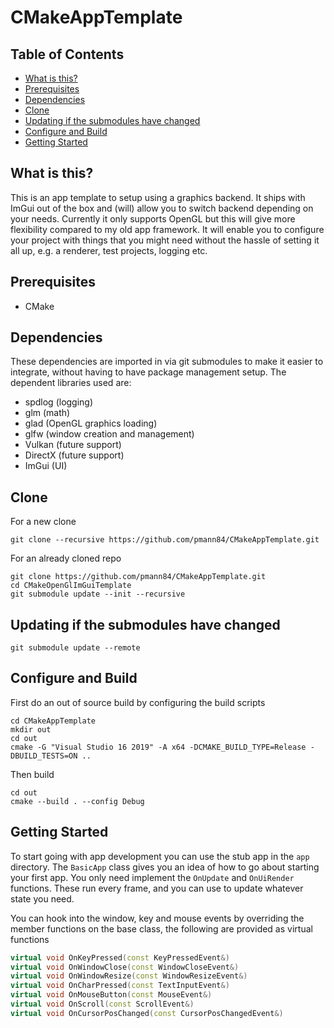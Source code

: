 # CMakeAppTemplate
## Table of Contents
- [What is this?](#what-is-this?)
- [Prerequisites](#prerequisites)
- [Dependencies](#dependencies)
- [Clone](#clone)
- [Updating if the submodules have changed](#updating-if-the-submodules-have-changed)
- [Configure and Build](#configure-and-build)
- [Getting Started](#getting-started)

## What is this?
This is an app template to setup using a graphics backend. It ships with ImGui out of the box and (will) allow you 
to switch backend depending on your needs. Currently it only supports OpenGL but this will give more flexibility 
compared to my old app framework. It will enable you to configure your project with things that you might need 
without the hassle of setting it all up, e.g. a renderer, test projects, logging etc.

## Prerequisites
- CMake

## Dependencies
These dependencies are imported in via git submodules to make it easier to integrate, without having to have package 
management setup. The dependent libraries used are:
- spdlog (logging)
- glm (math)
- glad (OpenGL graphics loading)
- glfw (window creation and management)
- Vulkan (future support)
- DirectX (future support)
- ImGui (UI)

## Clone
For a new clone
```
git clone --recursive https://github.com/pmann84/CMakeAppTemplate.git
```
For an already cloned repo
```
git clone https://github.com/pmann84/CMakeAppTemplate.git
cd CMakeOpenGlImGuiTemplate
git submodule update --init --recursive
```
## Updating if the submodules have changed
```
git submodule update --remote
```

## Configure and Build
First do an out of source build by configuring the build scripts
```
cd CMakeAppTemplate
mkdir out
cd out
cmake -G "Visual Studio 16 2019" -A x64 -DCMAKE_BUILD_TYPE=Release -DBUILD_TESTS=ON ..
```
Then build
```
cd out 
cmake --build . --config Debug
```

## Getting Started
To start going with app development you can use the stub app in the `app` directory. The `BasicApp` class gives you 
an idea of how to go about starting your first app. You only need implement the `OnUpdate` and `OnUiRender` 
functions. These run every frame, and you can use to update whatever state you need.

You can hook into the window, key and mouse events by overriding the member functions on the base class, the 
following are provided as virtual functions
```c++
virtual void OnKeyPressed(const KeyPressedEvent&)
virtual void OnWindowClose(const WindowCloseEvent&)
virtual void OnWindowResize(const WindowResizeEvent&)
virtual void OnCharPressed(const TextInputEvent&)
virtual void OnMouseButton(const MouseEvent&)
virtual void OnScroll(const ScrollEvent&)
virtual void OnCursorPosChanged(const CursorPosChangedEvent&)
```